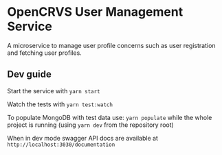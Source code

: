 # OpenCRVS User Management Service

A microservice to manage user profile concerns such as user registration and fetching user profiles.

## Dev guide

Start the service with `yarn start`

Watch the tests with `yarn test:watch`

To populate MongoDB with test data use: `yarn populate` while the whole project is running (using `yarn dev` from the repository root)

When in dev mode swagger API docs are available at `http://localhost:3030/documentation`
